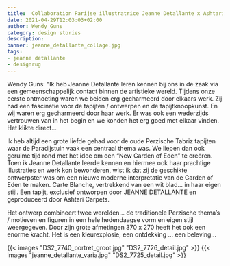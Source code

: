```yaml
---
title:  Collaboration Parijse illustratrice Jeanne Detallante x Ashtari Carpets 
date: 2021-04-29T12:03:03+02:00
author: Wendy Guns
category: design stories
description:
banner: jeanne_detallante_collage.jpg
tags:
- jeanne detallante
- designrug
---
```


Wendy Guns: "Ik heb Jeanne Detallante leren kennen bij ons in de zaak via een gemeenschappelijk contact binnen de artistieke wereld. Tijdens onze eerste ontmoeting waren we beiden erg gecharmeerd door elkaars werk. Zij had een fascinatie voor de tapijten / ontwerpen en de tapijtknoopkunst. En wij waren erg gecharmeerd door haar werk. Er was ook een wederzijds vertrouwen van in het begin en we konden het erg goed met elkaar vinden. Het klikte direct...
<!--more-->
Ik heb altijd een grote liefde gehad voor de oude Perzische Tabriz tapijten waar de Paradijstuin vaak een centraal thema was. We liepen dan ook geruime tijd rond met het idee om een “New Garden of Eden” te creëren. Toen ik Jeanne Detallante leerde kennen en hiermee ook haar prachtige illustraties en werk kon bewonderen, wist ik dat zij de geschikte ontwerpster was om een nieuwe moderne interpretatie van de Garden of Eden te maken. Carte Blanche, vertrekkend van een wit blad… in haar eigen stijl. Een tapijt, exclusief ontworpen door JEANNE DETALLANTE en geproduceerd door Ashtari Carpets.

Het ontwerp combineert twee werelden… de traditionele Perzische thema’s / motieven en figuren in een hele hedendaagse vorm en eigen stijl weergegeven. Door zijn grote afmetingen 370 x 270 heeft het ook een enorme kracht. Het is een kleurexplosie, een ontdekking … een beleving… 

{{< images "DS2_7740_portret_groot.jpg" "DS2_7726_detail.jpg" >}}
{{< images "jeanne_detallante_varia.jpg" "DS2_7725_detail.jpg" >}}

